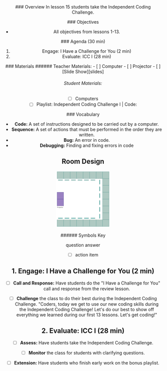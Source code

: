 <header class='header' title='Independent Coding Challenge' subtitle='Lesson 15'/>

<notable>
<iconp src='/icons/activity.png'>### Overview</iconp>
In lesson 15 students take the Independent Coding Challenge.

<iconp src='/icons/objectives.png'>### Objectives</iconp>
- All objectives from lessons 1-13.

<iconp src='/icons/agenda.png'>### Agenda (30 min)</iconp>

1. Engage: I Have a Challenge for You (2 min)
1. Evaluate: ICC I (28 min)

<note>
<iconp src='/icons/materials.png'>### Materials</iconp>
###### Teacher Materials:
- [ ] Computer
- [ ] Projector
- [ ] [Slide Show][slides]

###### Student Materials:
- [ ] Computers
- [ ] Playlist: Independent Coding Challenge I | Code:

<iconp src='/icons/vocab.png'>### Vocabulary</iconp>
- **Code:** A set of instructions designed to be carried out by a computer.</note>
- **Sequence:** A set of actions that must be performed in the order they are written.
- **Bug:** An error in code.
- **Debugging:** Finding and fixing errors in code
<pagebreak/>

## Room Design

![room](/images/layout-online.png)

<note borderLeft='2px solid green' mt='2em'>
###### Symbols Key

<iconp ml='1.65em' type='question'>question</iconp>
<iconp ml='1.65em' type='answer'>answer</iconp>
- [ ] action item
</note>

<pagebreak/>

## 1. Engage: I Have a Challenge for You (2 min)
- [ ] **Call and Response:** Have students do the "I Have a Challenge for You" call and response from the review lesson.

- [ ] **Challenge** the class to do their best during the Independent Coding Challenge.
"Coders, today we get to use our new coding skills during the Independent Coding Challenge! Let's do our best to show off everything we learned during our first 13 lessons. Let's get coding!"

## 2. Evaluate: ICC I (28 min)
- [ ] **Assess:** Have students take the Independent Coding Challenge.

- [ ] **Monitor** the class for students with clarifying questions.

- [ ] **Extension:** Have students who finish early work on the bonus playlist.

</notable>
